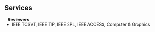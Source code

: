## Services

<h4 style="margin:0 10px 0;">Reviewers</h4>

<ul style="margin:0 0 5px;">
  <li>IEEE TCSVT, IEEE TIP, IEEE SPL, IEEE ACCESS, Computer & Graphics</autocolor></a></li>
<!--   <li><a href="http://iccv2021.thecvf.com/"><autocolor>IEEE/CVF International Conference on Computer Vision (ICCV) 2021</autocolor></a></li>
  <li><a href="https://eccv2022.ecva.net/"><autocolor>European Conference on Computer Vision (ECCV) 2022</autocolor></a></li> -->
</ul>
